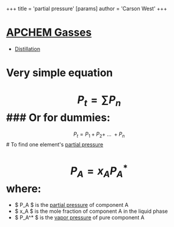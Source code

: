 +++
 title = 'partial pressure'
[params]
	author = 'Carson West'
+++
# [APCHEM Gasses](./../apchem-gasses/)
- [Distillation](./../distillation/)


# Very simple equation

#  $$ P_{t}=\sum P_{n} $$  ### Or for dummies:
  $$ P_{t} = P_{1}+P_{2}+\ ...\ + P_{n} $$  # To find one element's [partial pressure](./../partial-pressure/)
#  $$ P_A = x_A P_A^* $$  where:

*  $ P_A $  is the [partial pressure](./../partial-pressure/) of component A
*  $ x_A $  is the mole fraction of component A in the liquid phase
*  $ P_A^* $  is the [vapor pressure](./../vapor-pressure/) of pure component A